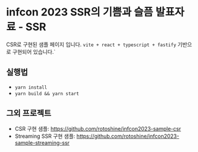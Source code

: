 # infcon 2023 SSR의 기쁨과 슬픔 발표자료 - SSR

CSR로 구현된 샘플 페이지 입니다. `vite + react + typescript + fastify` 기반으로 구현되어 있습니다.`

## 실행법

- `yarn install`
- `yarn build && yarn start`

## 그외 프로젝트

- CSR 구현 샘플: https://github.com/rotoshine/infcon2023-sample-csr
- Streaming SSR 구현 샘플: https://github.com/rotoshine/infcon2023-sample-streaming-ssr